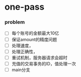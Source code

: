 # one-pass


### problem

- [ ] 每个账号的金额最大10亿
- [ ] 保证amount的精度问题
- [ ] 处理速度，
- [ ] 处理正确性，
- [ ] 重试机制，服务器请求会超时
- [ ] 充值的交易事务的ID，值处理一次
- [ ] main分支